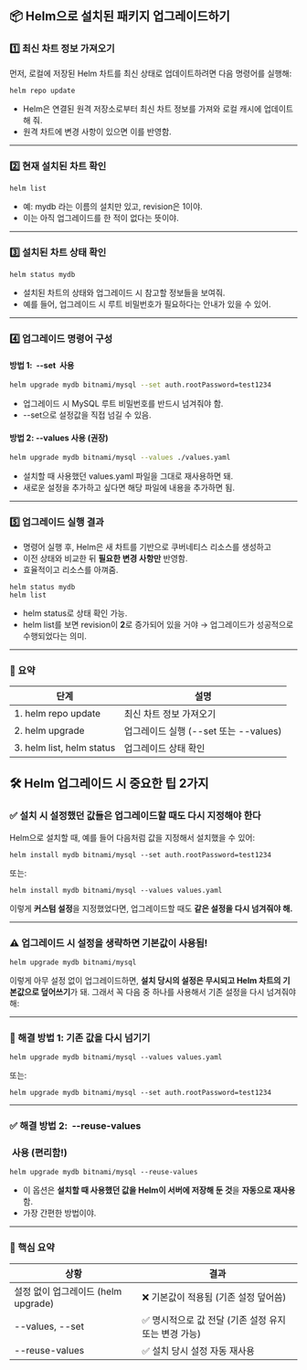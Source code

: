 ## **📦 Helm으로 설치된 패키지 업그레이드하기**

### **1️⃣ 최신 차트 정보 가져오기**

먼저, 로컬에 저장된 Helm 차트를 최신 상태로 업데이트하려면 다음 명령어를 실행해:

```
helm repo update
```

- Helm은 연결된 원격 저장소로부터 최신 차트 정보를 가져와 로컬 캐시에 업데이트해 줘.
- 원격 차트에 변경 사항이 있으면 이를 반영함.

---

### **2️⃣ 현재 설치된 차트 확인**

```
helm list
```

- 예: mydb 라는 이름의 설치만 있고, revision은 1이야.
- 이는 아직 업그레이드를 한 적이 없다는 뜻이야.
    

---

### **3️⃣ 설치된 차트 상태 확인**

```
helm status mydb
```

- 설치된 차트의 상태와 업그레이드 시 참고할 정보들을 보여줘.
- 예를 들어, 업그레이드 시 루트 비밀번호가 필요하다는 안내가 있을 수 있어.
    

---

### **4️⃣ 업그레이드 명령어 구성**

#### **방법 1:**  **--set**  사용

```sh
helm upgrade mydb bitnami/mysql --set auth.rootPassword=test1234
```

- 업그레이드 시 MySQL 루트 비밀번호를 반드시 넘겨줘야 함.
- --set으로 설정값을 직접 넘길 수 있음.

#### **방법 2:** --values 사용 (권장)

```sh
helm upgrade mydb bitnami/mysql --values ./values.yaml
```

- 설치할 때 사용했던 values.yaml 파일을 그대로 재사용하면 돼.
- 새로운 설정을 추가하고 싶다면 해당 파일에 내용을 추가하면 됨.
    

---

### **5️⃣ 업그레이드 실행 결과**

- 명령어 실행 후, Helm은 새 차트를 기반으로 쿠버네티스 리소스를 생성하고
- 이전 상태와 비교한 뒤 **필요한 변경 사항만** 반영함.
- 효율적이고 리소스를 아껴줌.

```
helm status mydb
helm list
```

- helm status로 상태 확인 가능.
- helm list를 보면 revision이 **2**로 증가되어 있을 거야 → 업그레이드가 성공적으로 수행되었다는 의미.

---

### **🔁 요약**

|**단계**|**설명**|
|---|---|
|1. helm repo update|최신 차트 정보 가져오기|
|2. helm upgrade|업그레이드 실행 (--set 또는 --values)|
|3. helm list, helm status|업그레이드 상태 확인|

## **🛠️ Helm 업그레이드 시 중요한 팁 2가지**

### **✅ 설치 시 설정했던 값들은 업그레이드할 때도 다시 지정해야 한다**

Helm으로 설치할 때, 예를 들어 다음처럼 값을 지정해서 설치했을 수 있어:

```
helm install mydb bitnami/mysql --set auth.rootPassword=test1234
```

또는:

```
helm install mydb bitnami/mysql --values values.yaml
```

이렇게 **커스텀 설정**을 지정했었다면, 업그레이드할 때도 **같은 설정을 다시 넘겨줘야 해.**

---
### **⚠️ 업그레이드 시 설정을 생략하면 기본값이 사용됨!**

```
helm upgrade mydb bitnami/mysql
```

이렇게 아무 설정 없이 업그레이드하면, **설치 당시의 설정은 무시되고 Helm 차트의 기본값으로 덮어쓰기**가 돼.
그래서 꼭 다음 중 하나를 사용해서 기존 설정을 다시 넘겨줘야 해:

---
### **🔁 해결 방법 1: 기존 값을 다시 넘기기**

```
helm upgrade mydb bitnami/mysql --values values.yaml
```

또는:

```
helm upgrade mydb bitnami/mysql --set auth.rootPassword=test1234
```

---

### **✅ 해결 방법 2:**  --reuse-values

###  **사용 (편리함!)**

```
helm upgrade mydb bitnami/mysql --reuse-values
```

- 이 옵션은 **설치할 때 사용했던 값을 Helm이 서버에 저장해 둔 것**을 **자동으로 재사용**함.
- 가장 간편한 방법이야.

---
### **📌 핵심 요약**

|**상황**|**결과**|
|---|---|
|설정 없이 업그레이드 (helm upgrade)|❌ 기본값이 적용됨 (기존 설정 덮어씀)|
|--values, --set|✅ 명시적으로 값 전달 (기존 설정 유지 또는 변경 가능)|
|--reuse-values|✅ 설치 당시 설정 자동 재사용|

